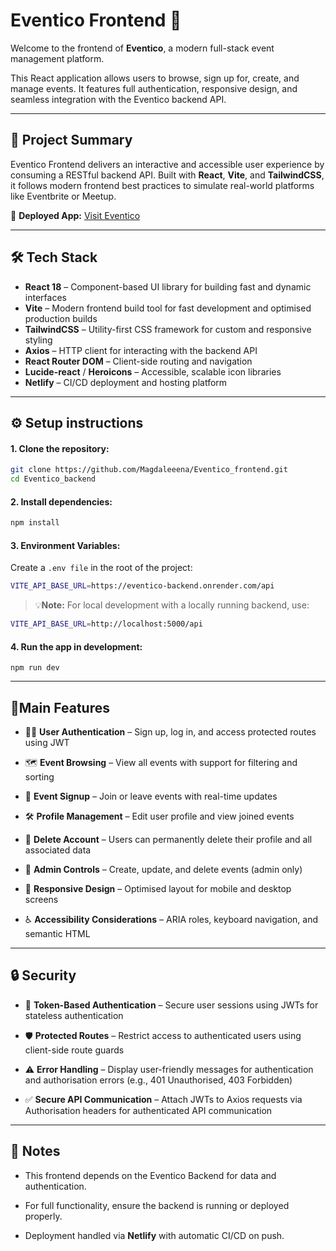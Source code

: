 # Eventico Frontend 🎉

Welcome to the frontend of **Eventico**, a modern full-stack event management platform.  

This React application allows users to browse, sign up for, create, and manage events. It features full authentication, responsive design, and seamless integration with the Eventico backend API.

---

## 🚀 Project Summary
Eventico Frontend delivers an interactive and accessible user experience by consuming a RESTful backend API.
Built with **React**, **Vite**, and **TailwindCSS**, it follows modern frontend best practices to simulate real-world platforms like Eventbrite or Meetup.

🔗 **Deployed App:** [Visit Eventico](https://eventico.netlify.app/)  


---

## 🛠 Tech Stack

- **React 18** – Component-based UI library for building fast and dynamic interfaces
- **Vite** – Modern frontend build tool for fast development and optimised production builds
- **TailwindCSS** – Utility-first CSS framework for custom and responsive styling
- **Axios** – HTTP client for interacting with the backend API
- **React Router DOM** – Client-side routing and navigation
- **Lucide-react** / **Heroicons** – Accessible, scalable icon libraries
- **Netlify** – CI/CD deployment and hosting platform

---

## ⚙️ Setup instructions
#### 1. Clone the repository:

   ```bash
git clone https://github.com/Magdaleeena/Eventico_frontend.git
cd Eventico_backend
```

#### 2. Install dependencies:
  ```bash
npm install
  ```

#### 3. Environment Variables:
Create a `.env file` in the root of the project:
 ```bash
VITE_API_BASE_URL=https://eventico-backend.onrender.com/api
```
> 💡**Note:** For local development with a locally running backend, use:
```bash
VITE_API_BASE_URL=http://localhost:5000/api
```

#### 4. Run the app in development:
```
npm run dev
```

---

## 📱Main Features

- 🧑‍💻 **User Authentication** – Sign up, log in, and access protected routes using JWT

- 🗺️ **Event Browsing** – View all events with support for filtering and sorting

- 🎫 **Event Signup** – Join or leave events with real-time updates

- 🛠️ **Profile Management** – Edit user profile and view joined events
  
- 🧹 **Delete Account** – Users can permanently delete their profile and all associated data

- 👑 **Admin Controls** – Create, update, and delete events (admin only)

- 📱 **Responsive Design** – Optimised layout for mobile and desktop screens

- ♿ **Accessibility Considerations** – ARIA roles, keyboard navigation, and semantic HTML

---

## 🔒 Security

- 🔐 **Token-Based Authentication** – Secure user sessions using JWTs for stateless authentication
  
- 🛡️ **Protected Routes** – Restrict access to authenticated users using client-side route guards

- ⚠️ **Error Handling** – Display user-friendly messages for authentication and authorisation errors (e.g., 401 Unauthorised, 403 Forbidden)
  
- ✅ **Secure API Communication** – Attach JWTs to Axios requests via Authorisation headers for authenticated API communication

---

## 📝 Notes
- This frontend depends on the Eventico Backend for data and authentication.

- For full functionality, ensure the backend is running or deployed properly.

- Deployment handled via **Netlify** with automatic CI/CD on push.

